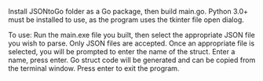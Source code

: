 Install JSONtoGo folder as a Go package, then build main.go. Python 3.0+ must be installed to use, as the program uses the tkinter file open dialog.

To use:
Run the main.exe file you built, then select the appropriate JSON file you wish to parse. Only JSON files are accepted. Once an appropriate file is selected, you will be prompted to enter the name of the struct. Enter a name, press enter. Go struct code will be generated and can be copied from the terminal window. Press enter to exit the program.
